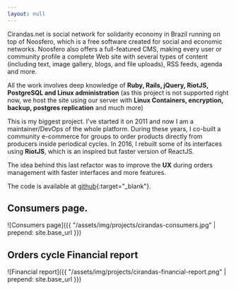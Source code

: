 ```yaml
---
layout: null
---
```


Cirandas.net is social network for solidarity economy in Brazil running on top of Noosfero, which is a free software created for social and economic networks. Noosfero also offers a full-featured CMS, making every user or community profile a complete Web site with several types of content (including text, image gallery, blogs, and file uploads), RSS feeds, agenda and more.

All the work involves deep knowledge of **Ruby, Rails, jQuery, RiotJS, PostgreSQL and Linux administration** (as this project is not supported right now, we host the site using our server with **Linux Containers, encryption, backup, postgres replication** and much more)

This is my biggest project. I've started it on 2011 and now I am a maintainer/DevOps of the whole platform. During these years, I co-built a community e-commerce for groups to order products directly from producers inside periodical cycles. In 2016, I rebuilt some of its interfaces using **RiotJS**, which is an inspired but faster version of ReactJS.

The idea behind this last refactor was to improve the **UX** during orders management with faster interfaces and more features.


The code is available at [github](https://github.com/samasti/noosfero){:target="_blank"}.

## Consumers page.

![Consumers page]({{ "/assets/img/projects/cirandas-consumers.jpg" | prepend: site.base_url }})


## Orders cycle Financial report

![Financial report]({{ "/assets/img/projects/cirandas-financial-report.png" | prepend: site.base_url }})





